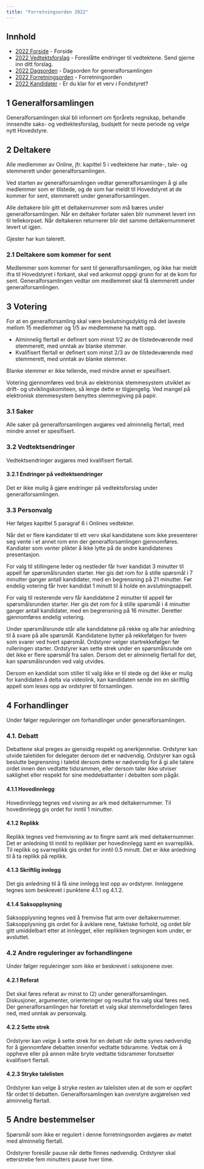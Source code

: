 ```yaml
---
title: "Forretningsorden 2022"
---
```


## Innhold
* [2022 Forside](https://wiki.online.ntnu.no/generalforsamlinger/2022-v-ekstraordinaer)   - Forside
* [2022 Vedtektsforslag](https://wiki.online.ntnu.no/generalforsamlinger/2022-v-ekstraordinaer/vedtekstforslag) - Foreslåtte endringer til vedtektene. Send gjerne inn ditt forslag.
* [2022 Dagsorden](https://wiki.online.ntnu.no/generalforsamlinger/2022-v-ekstraordinaer/dagsorden-22) - Dagsorden for generalforsamlingen
* [2022 Forretningsorden](https://wiki.online.ntnu.no/generalforsamlinger/2022-v-ekstraordinaer/forretningsorden-2022) - Forretningsorden
* [2022 Kandidater](https://wiki.online.ntnu.no/generalforsamlinger/2022-v-ekstraordinaer/valg) - Er du klar for et verv i Fondstyret? 

## 1 Generalforsamlingen
Generalforsamlingen skal bli informert om fjorårets regnskap, behandle innsendte saks- og vedtektesforslag, budsjett for neste periode og velge nytt Hovedstyre.

## 2 Deltakere
Alle medlemmer av Online, jfr. kapittel 5 i vedtektene har møte-, tale- og stemmerett under generalforsamlingen.

Ved starten av generalforsamlingen vedtar generalforsamlingen å gi alle medlemmer som er tilstede, og de som har meldt til Hovedstyret at de kommer for sent, stemmerett under generalforsamlingen.

Alle deltakere blir gitt et deltakernummer som må bæres under generalforsamlingen. Når en deltaker forlater salen blir nummeret levert inn til tellekorpset. Når deltakeren returnerer blir det samme deltakernummeret levert ut igjen.

Gjester har kun talerett.

### 2.1 Deltakere som kommer for sent
Medlemmer som kommer for sent til generalforsamlingen, og ikke har meldt ifra til Hovedstyret i forkant, skal ved ankomst oppgi grunn for at de kom for sent. Generalforsamlingen vedtar om medlemmet skal få stemmerett under generalforsamlingen.

## 3 Votering
For at en generalforsamling skal være beslutningsdyktig må det laveste mellom 15 medlemmer og 1/5 av medlemmene ha møtt opp.

* Alminnelig flertall er definert som minst 1/2 av de tilstedeværende med stemmerett, med unntak av blanke stemmer.
* Kvalifisert flertall er definert som minst 2/3 av de tilstedeværende med stemmerett, med unntak av blanke stemmer.

Blanke stemmer er ikke tellende, med mindre annet er spesifisert.

Votering gjennomføres ved bruk av elektronisk stemmesystem utviklet av drift- og utviklingskomiteen, så lenge dette er tilgjengelig. Ved mangel på elektronisk stemmesystem benyttes stemmegiving på papir.

### 3.1 Saker
Alle saker på generalforsamlingen avgjøres ved alminnelig flertall, med mindre annet er spesifisert.

### 3.2 Vedtektsendringer
Vedtektsendringer avgjøres med kvalifisert flertall.

#### 3.2.1 Endringer på vedtektsendringer
Det er ikke mulig å gjøre endringer på vedtektsforslag under generalforsamlingen.

### 3.3 Personvalg
Her følges kapittel 5 paragraf 6 i Onlines vedtekter.

Når det er flere kandidater til ett verv skal kandidatene som ikke presenterer seg vente i et annet rom enn der generalforsamlingen gjennomføres. Kandiater som venter plikter å ikke lytte på de andre kandidatenes presentasjon.

For valg til stillingene leder og nestleder får hver kandidat 3 minutter til appell før spørsmålsrunden starter. Her gis det rom for å stille spørsmål i 7 minutter ganger antall kandidater, med en begrensning på 21 minutter. Før endelig votering får hver kandidat 1 minutt til å holde en avslutningsappell.
  
For valg til resterende verv får kandidatene 2 minutter til appell før spørsmålsrunden starter. Her gis det rom for å stille spørsmål i 4 minutter ganger antall kandidater, med en begrensning på 16 minutter. Deretter gjennomføres endelig votering. 

Under spørsmålsrunde står alle kandidatene på rekke og alle har anledning til å svare på alle spørsmål. Kandidatene bytter på rekkefølgen for hvem som svarer ved hvert spørsmål. Ordstyrer velger startrekkefølgen før rulleringen starter. Ordstyrer kan sette strek under en spørsmålsrunde om det ikke er flere spørsmål fra salen. Dersom det er alminnelig flertall for det, kan spørsmålsrunden ved valg utvides.

Dersom en kandidat som stiller til valg ikke er til stede og det ikke er mulig for kandidaten å delta via videolink, kan kandidaten sende inn en skriftlig appell som leses opp av ordstyrer til forsamlingen.


## 4 Forhandlinger

Under følger reguleringer om forhandlinger under generalforsamlingen.

### 4.1. Debatt
Debattene skal preges av gjensidig respekt og anerkjennelse. Ordstyrer kan utvide taletiden for delegater dersom det er nødvendig. Ordstyrer kan også beslutte begrensning i taletid dersom dette er nødvendig for å gi alle talere ordet innen den vedtatte tidsrammen, eller dersom taler ikke utviser saklighet eller respekt for sine meddebattanter i debatten som pågår.

#### 4.1.1 Hovedinnlegg
Hovedinnlegg tegnes ved visning av ark med deltakernummer. Til hovedinnlegg gis ordet for inntil 1 minutter.

#### 4.1.2 Replikk
Replikk tegnes ved fremvisning av to fingre samt ark med deltakernummer. Det er anledning til inntil to replikker per hovedinnlegg samt en svarreplikk. Til replikk og svarreplikk gis ordet for inntil 0.5 minutt.  Det er ikke anledning til å ta replikk på replikk.

#### 4.1.3 Skriftlig innlegg
Det gis anledning til å få sine innlegg lest opp av ordstyrer. Innleggene tegnes som beskrevet i  punktene 4.1.1 og 4.1.2.

#### 4.1.4 Saksopplsyning
Saksopplysning tegnes ved å fremvise flat arm over deltakernummer. Saksopplysning gis ordet for å avklare rene, faktiske forhold, og ordet blir gitt umiddelbart etter at innlegget, eller replikken tegningen kom under, er avsluttet.

### 4.2 Andre reguleringer av forhandlingene

Under følger reguleringer som ikke er beskrevet i seksjonene over.

#### 4.2.1 Referat
Det skal føres referat av minst to (2) under generalforsamlingen. Diskusjoner, argumenter, orienteringer og resultat fra valg skal føres ned. Der generalforsamlingen har foretatt et valg skal stemmefordelingen føres ned, med unntak av personvalg.

#### 4.2.2 Sette strek
Ordstyrer kan velge å sette strek for en debatt når dette synes nødvendig for å gjennomføre debatten innenfor vedtatte tidsramme. Vedtak om å oppheve eller på annen måte bryte vedtatte tidsrammer forutsetter kvalifisert flertall.

#### 4.2.3 Stryke talelisten
Ordstyrer kan velge å stryke resten av talelisten uten at de som er oppført får ordet til debatten. Generalforsamlingen kan overstyre avgjørelsen ved alminnelig flertall.

## 5 Andre bestemmelser
Spørsmål som ikke er regulert i denne forretningsorden avgjøres av møtet med alminnelig flertall.

Ordstyrer foreslår pause når dette finnes nødvendig. Ordstyrer skal etterstrebe fem minutters pause hver time.